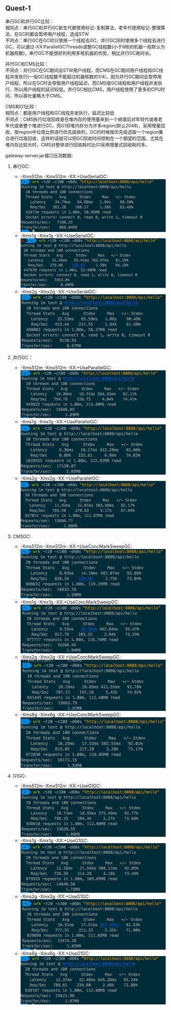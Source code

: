 ## Quest-1

串行GC和并行GC比较：  
相同点：串行GC和并行GC新生代都使用标记-复制算法，老年代使用标记-整理算法，在GC时都会暂停用户线程，造成STW  
不同点：串行GC在GC时只使用一个线程去GC，并行GC同时使用多个线程去进行GC，可以通过-XX:ParallelGCThreads调整GC线程数(小于8核的机器一般默认为机器核数)，串行GC不能很好的利用多核机器的优势，相比并行GC耗时长。

并行GC和CMS比较：  
不同点：并行GC在GC期间会STW用户线程，而CMS在GC期间用户线程和GC线程并发执行(一般GC线程数不能超过机器核数的1/4)，因为并行GC期间会暂停用户线程，所以在GC时会导致用户线程延迟，而CMS是GC线程和用户线程并发执行，所以用户线程的延迟较低。并行GC相比CMS，用户线程使用了更多的CPU时间，所以吞吐量略大于CMS。

CMS和G1比较：  
相同点：都是用户线程和GC线程并发执行，延迟比较低  
不同点：CMS执行垃圾回收是在堆内存的使用量来到一个阙值后对年轻代或者老年代或者整个堆进行GC，而G1将堆内存分为许多region(默认2048)，采用增量回收，按region中垃圾比例进行优先级排列，GC的时候按优先级选取一个region集合进行垃圾回收，这样的话就可以把GC回收时间控制在一个期望的范围。尤其在堆内存比较大时，CMS对整体进行回收耗时比G1采用增量式回收耗时多。

gateway-server.jar接口压测数据:  

1. 串行GC:  

	* -Xms512m -Xmx512m -XX:+UseSerialGC:![](testData/串行512m.png)
	* -Xms1g -Xmx1g -XX:+UseSerialGC:![](testData/串行1g.png)  
	* -Xms2g -Xmx2g -XX:+UseSerialGC:![](testData/串行2g.png)

2. 并行GC： 

	* -Xms512m -Xmx512m -XX:+UseParallelGC:![](testData/并行512m.png)  
	* -Xms1g -Xmx1g -XX:+UseParallelGC:![](testData/并行1g.png)  
	*  -Xms2g -Xmx2g -XX:+UseParallelGC:![](testData/并行2g.png)

3. CMSGC:

	* -Xms512m -Xmx512m -XX:+UseConcMarkSweepGC:![](testData/CMS512m.png)  
	* -Xms1g -Xmx1g -XX:+UseConcMarkSweepGC:![](testData/CMS1g.png)  
	* -Xms2g -Xmx2g -XX:+UseConcMarkSweepGC:![](testData/CMS2g.png)
	* -Xms6g -Xmx6g -XX:+UseConcMarkSweepGC:![](testData/CMS6g.png)

4. G1GC:

	* -Xms512m -Xmx512m -XX:+UseG1GC:![](testData/G1-512m.png)  
	* -Xms1g -Xmx1g -XX:+UseG1GC:![](testData/G1-1g.png)  
	* -Xms2g -Xmx2g -XX:+UseG1GC:![](testData/G1-2g.png)
	* -Xms6g -Xmx6g -XX:+UseG1GC:![](testData/G1-6g.png)
  
